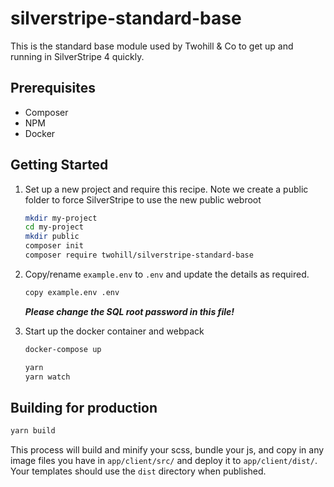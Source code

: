 # silverstripe-standard-base

This is the standard base module used by Twohill & Co to get up and running in SilverStripe 4 quickly.

## Prerequisites

* Composer
* NPM
* Docker

## Getting Started

1) Set up a new project and require this recipe. Note we create a public folder to force SilverStripe to use the new public webroot

    ```sh
    mkdir my-project
    cd my-project
    mkdir public
    composer init
    composer require twohill/silverstripe-standard-base
    ```

1) Copy/rename `example.env` to `.env` and update the details as required.

    ```sh
    copy example.env .env
    ```

    ***Please change the SQL root password in this file!***

1) Start up the docker container and webpack

    ```sh
    docker-compose up

    yarn
    yarn watch
    ```


## Building for production

```sh
yarn build
```

This process will build and minify your scss, bundle your js, and copy in any image files you have in `app/client/src/` and deploy it to `app/client/dist/`. Your templates should use the `dist` directory when published.